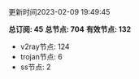 更新时间2023-02-09 19:49:45

**总订阅: 45**
**总节点: 704**
**有效节点: 132**
- v2ray节点: 124
- trojan节点: 6
- ss节点: 2
